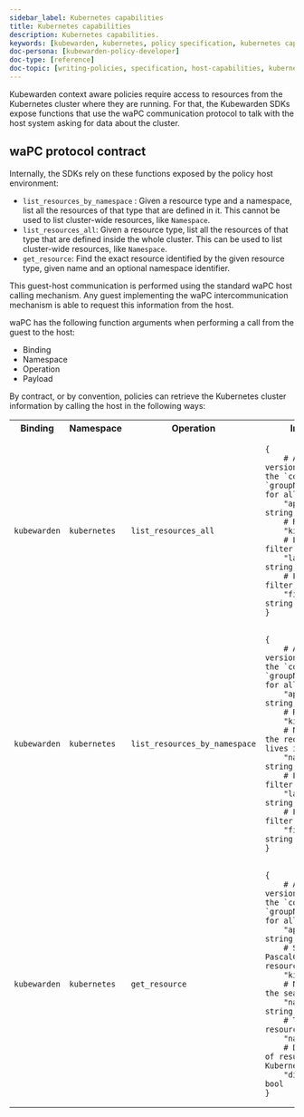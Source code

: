 ```yaml
---
sidebar_label: Kubernetes capabilities
title: Kubernetes capabilities
description: Kubernetes capabilities.
keywords: [kubewarden, kubernetes, policy specification, kubernetes capabilities]
doc-persona: [kubewarden-policy-developer]
doc-type: [reference]
doc-topic: [writing-policies, specification, host-capabilities, kubernetes-capabilities]
---
```


<head>
  <link rel="canonical" href="https://docs.kubewarden.io/reference/spec/host-capabilities/kubernetes"/>
</head>

Kubewarden context aware policies require access to resources from the Kubernetes cluster where they are running.
For that, the Kubewarden SDKs expose functions that use the waPC communication protocol to talk with the host system asking for data about the cluster.

## waPC protocol contract

Internally, the SDKs rely on these functions exposed by the policy host environment:

- `list_resources_by_namespace` : Given a resource type and a namespace, list all the resources of that type that are defined in it.
This cannot be used to list cluster-wide resources, like `Namespace`.
- `list_resources_all`: Given a resource type, list all the resources of that type that are defined inside the whole cluster.
This can be used to list cluster-wide resources, like `Namespace`.
- `get_resource`: Find the exact resource identified by the given resource type, given name and an optional namespace identifier.

This guest-host communication is performed using the standard waPC host calling mechanism.
Any guest implementing the waPC intercommunication mechanism is able to request this information from the host.

waPC has the following function arguments when performing a call from the guest to the host:

- Binding
- Namespace
- Operation
- Payload

By contract, or by convention,
policies can retrieve the Kubernetes cluster information by calling the host in the following ways:

<!--TODO:
More HTML tables to try to remove. Too bulky, force horizontal scrolling.
-->

<table>
<tr>
<th>Binding</th>
<th>Namespace</th>
<th>Operation</th>
<th>Input payload</th>
<th>Output payload (JSON format)</th>
</tr>
<tr>
<td><code>kubewarden</code></td>
<td><code>kubernetes</code></td>
<td><code>list_resources_all</code></td>
<td>

```hcl
{
	# API Group version. Use `v1` for the `core` group and `groupName/groupVersion` for all other groups
	"api_version": string,
	# Resource kind
	"kind": string,
	# Label selector to filter the resources
	"label_selector": string,
	# Field selector to filter the resources
	"field_selector": string
}
```

</td>
<td>

Return a Kubernetes
[`List`](https://github.com/kubernetes/community/blob/master/contributors/devel/sig-architecture/api-conventions.md#types-kinds),
which is a collection of Kubernetes objects of the same type.

:::info
Use this API function to fetch cluster-wide resources (e.g. namespaces)
:::

</td>
</tr>
<tr>
<td><code>kubewarden</code></td>
<td><code>kubernetes</code></td>
<td><code>list_resources_by_namespace</code></td>
<td>

```hcl
{
	# API Group version. Use `v1` for the `core` group and `groupName/groupVersion` for all other groups
	"api_version": string,
	# Resource kind
	"kind": string,
	# Namespace where the requested resource lives in
	"namespace": string,
	# Label selector to filter the resources
	"label_selector": string,
	# Field selector to filter the resources
	"field_selector": string
}
```

</td>
<td>

Return a Kubernetes [`List`](https://github.com/kubernetes/community/blob/master/contributors/devel/sig-architecture/api-conventions.md#types-kinds), which is a collection of Kubernetes objects of the same type.

:::caution
This API function returns an error when used to fetch cluster-wide resources
(for example, namespaces).
Use the `list_resources_all` when dealing with cluster-wide resources.
:::

</td>
</tr>
<tr>
<td><code>kubewarden</code></td>
<td><code>kubernetes</code></td>
<td><code>get_resource</code></td>
<td>

```hcl
{
	# API Group version. Use `v1` for the `core` group and `groupName/groupVersion` for all other groups
	"api_version": string,
	# Singular PascalCase name of the resource
	"kind": string,
	# Namespace scoping the search
	"namespace": string,
	# The name of the resource
	"name": string,
	# Disable caching of results obtained from Kubernetes API Server
	"disable_cache": bool
}
```

</td>
<td>Result of <code>GET /apis/$api_version/namespaces/$namespace/$kind/$name </code></td>
</tr>

</table>
